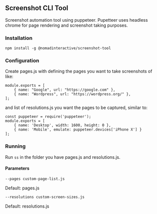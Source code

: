 ## Screenshot CLI Tool

Screenshot automation tool using puppeteer. Pupetteer uses headless chrome for page rendering and screenshot taking purposes.

### Installation

```npm install -g @nomadinteractive/screenshot-tool```

### Configuration

Create pages.js with defining the pages you want to take screenshots of like:

```
module.exports = [
	{ name: "Google", url: "https://google.com" },
	{ name: "Wordpress", url: "https://wordpress.org/" },
];
```

and list of resolutions.js you want the pages to be captured, similar to:

```
const puppeteer = require('puppeteer');
module.exports = [
	{ name: 'Desktop', width: 1600, height: 0 },
	{ name: 'Mobile', emulate: puppeteer.devices['iPhone X'] }
];
```


### Running

Run ```ss``` in the folder you have pages.js and resolutions.js.

#### Parameters

```
--pages custom-page-list.js
```
Default: pages.js

```
--resolutions custom-screen-sizes.js
```
Default: resolutions.js

